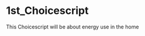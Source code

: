 1st_Choicescript
================

This Choicescript will be about energy use in the home

<!---
The following is some test markdown provided as an example by http://coding2learn.org/blog/2013/07/12/github-for-teachers/
-->

<!---
# RESISTORS WTF!!!  
## By An Author  
### A converted academy resource

[Resistors](http://en.wikipedia.org/wiki/Resistor) are so exciting I can barely contain myself.
![Resistors](http://upload.wikimedia.org/wikipedia/commons/e/e6/Resistor.jpg)  

> WOW Resistors are great

1. They resist.
2. They have colours bands.
3. They are small

**Here are some codes**
-->

